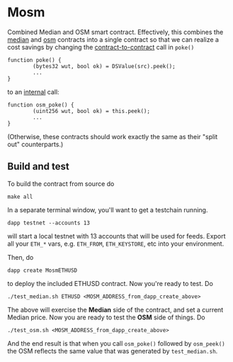 # Mosm

Combined Median and OSM smart contract. Effectively, this combines the [median](https://github.com/chronicleprotocol/medianite) and [osm](https://github.com/makerdao/osm) contracts into a single contract so that we can realize a cost savings by changing the [contract-to-contract](https://github.com/makerdao/osm/blob/e36c874b4e14fba860e48c0cf99cd600c0c59efa/src/osm.sol#L133) call in `poke()`

```
function poke() {
        (bytes32 wut, bool ok) = DSValue(src).peek();
        ...
}
```

to an [internal](https://github.com/chronicleprotocol/mosm/blob/520226e71bbdf3c74c19688ac1006875c3bca35e/src/mosm.sol#L251) call:

```
function osm_poke() {
        (uint256 wut, bool ok) = this.peek();
        ...
}
```

(Otherwise, these contracts should work exactly the same as their "split out" counterparts.)

## Build and test

To build the contract from source do

```
make all
```

In a separate terminal window, you'll want to get a testchain running.

```
dapp testnet --accounts 13
```

will start a local testnet with 13 accounts that will be used for feeds. Export all your `ETH_*` vars, e.g. `ETH_FROM`, `ETH_KEYSTORE`, etc into your environment.

Then, do

```
dapp create MosmETHUSD
```

to deploy the included ETHUSD contract. Now you're ready to test. Do

```
./test_median.sh ETHUSD <MOSM_ADDRESS_from_dapp_create_above>
```

The above will exercise the **Median** side of the contract, and set a current Median price. Now you are ready to test the **OSM** side of things. Do

```
./test_osm.sh <MOSM_ADDRESS_from_dapp_create_above>
```

And the end result is that when you call `osm_poke()` followed by `osm_peek()` the OSM reflects the same value that was generated by `test_median.sh`.


